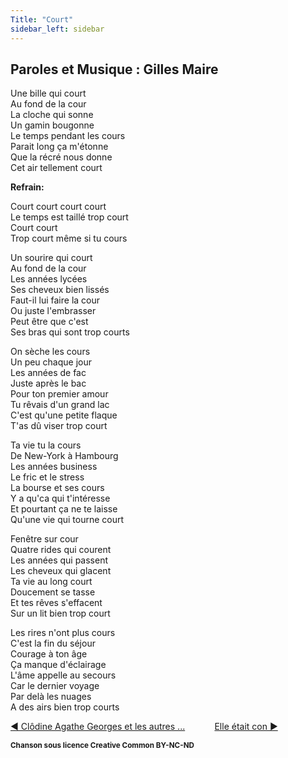 ```yaml
---
Title: "Court"
sidebar_left: sidebar
---
```


##  Paroles et Musique : Gilles Maire
Une bille qui court  
Au fond de la cour  
La cloche qui sonne  
Un gamin bougonne  
Le temps pendant les cours  
Parait long ça m'étonne  
Que la récré nous donne  
Cet air tellement court  


**Refrain:**

Court court court court  
Le temps est taillé trop court  
Court court  
Trop court même si tu cours  
  
Un sourire qui court  
Au fond de la cour  
Les années lycées  
Ses cheveux bien lissés  
Faut-il lui faire la cour  
Ou juste l'embrasser  
Peut être que c'est  
Ses bras qui sont trop courts  
  
On sèche les cours  
Un peu chaque jour  
Les années de fac  
Juste après le bac  
Pour ton premier amour  
Tu rêvais d'un grand lac  
C'est qu'une petite flaque  
T'as dû viser trop court  
  
Ta vie tu la cours  
De New-York à Hambourg  
Les années business  
Le fric et le stress  
La bourse et ses cours  
Y a qu'ca qui t'intéresse  
Et pourtant ça ne te laisse  
Qu'une vie qui tourne court  
  
Fenêtre sur cour  
Quatre rides qui courent  
Les années qui passent  
Les cheveux qui glacent  
Ta vie au long court  
Doucement se tasse  
Et tes rêves s'effacent  
Sur un lit bien trop court  
  
Les rires n'ont plus cours  
C'est la fin du séjour  
Courage à ton âge  
Ça manque d'éclairage  
L'âme appelle au secours  
Car le dernier voyage  
Par delà les nuages  
A des airs bien trop courts  


[ ◀ Clôdine Agathe Georges et les autres ...](../clôdine_agathe_georges_et_les_autres_...) ​ ​ ​ ​ ​ ​ ​ ​ ​ ​ ​ ​[Elle était con ▶](../elle_était_con)


<b><sub>Chanson sous licence Creative Common BY-NC-ND</sub></b>
